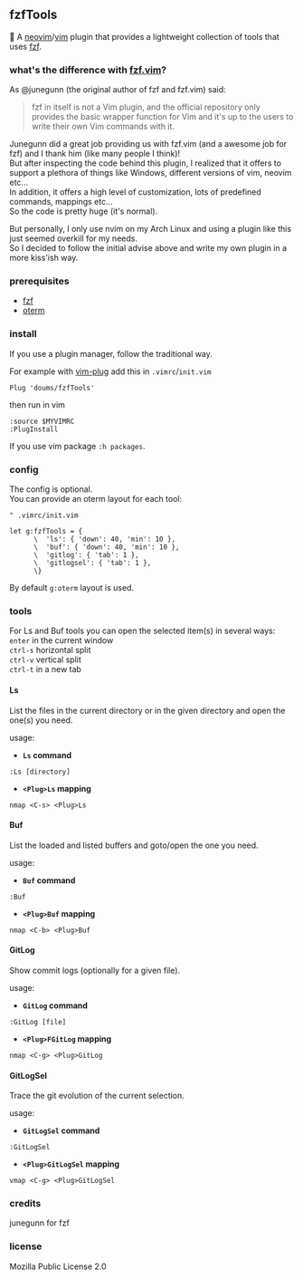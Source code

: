 ## fzfTools

:hammer: A [neovim](https://neovim.io/)/[vim](https://www.vim.org/) plugin that provides a lightweight collection of tools that uses [fzf](https://github.com/junegunn/fzf).

### what's the difference with [fzf.vim](https://github.com/junegunn/fzf.vim)?
As @junegunn (the original author of fzf and fzf.vim) said:
> fzf in itself is not a Vim plugin, and the official repository only provides the basic wrapper function for Vim and it's up to the users to write their own Vim commands with it.

Junegunn did a great job providing us with fzf.vim (and a awesome job for fzf) and I thank him (like many people I think)!\
But after inspecting the code behind this plugin, I realized that it offers to support a plethora of things like Windows, different versions of vim, neovim etc...\
In addition, it offers a high level of customization, lots of predefined commands, mappings etc...\
So the code is pretty huge (it's normal).

But personally, I only use nvim on my Arch Linux and using a plugin like this just seemed overkill for my needs.\
So I decided to follow the initial advise above and write my own plugin in a more kiss'ish way.

### prerequisites
- [fzf](https://github.com/junegunn/fzf)
- [oterm](https://github.com/doums/oterm)

### install

If you use a plugin manager, follow the traditional way.

For example with [vim-plug](https://github.com/junegunn/vim-plug) add this in `.vimrc`/`init.vim`
```
Plug 'doums/fzfTools'
```

then run in vim
```
:source $MYVIMRC
:PlugInstall
```

If you use vim package `:h packages`.

### config

The config is optional.\
You can provide an oterm layout for each tool:
```
" .vimrc/init.vim

let g:fzfTools = {
      \  'ls': { 'down': 40, 'min': 10 },
      \  'buf': { 'down': 40, 'min': 10 },
      \  'gitlog': { 'tab': 1 },
      \  'gitlogsel': { 'tab': 1 },
      \}
```
By default `g:oterm` layout is used.

### tools

For Ls and Buf tools you can open the selected item(s) in several ways:\
`enter` in the current window\
`ctrl-s` horizontal split\
`ctrl-v` vertical split\
`ctrl-t` in a new tab

#### Ls
List the files in the current directory or in the given directory and open the one(s) you need.

usage:
- **`Ls` command**
```
:Ls [directory]
```
- **`<Plug>Ls` mapping**
```
nmap <C-s> <Plug>Ls
```

#### Buf
List the loaded and listed buffers and goto/open the one you need.

usage:
- **`Buf` command**
```
:Buf
```
- **`<Plug>Buf` mapping**
```
nmap <C-b> <Plug>Buf
```

#### GitLog
Show commit logs (optionally for a given file).

usage:
- **`GitLog` command**
```
:GitLog [file]
```
- **`<Plug>FGitLog` mapping**
```
nmap <C-g> <Plug>GitLog
```

#### GitLogSel
Trace the git evolution of the current selection.

usage:
- **`GitLogSel` command**
```
:GitLogSel
```
- **`<Plug>GitLogSel` mapping**
```
vmap <C-g> <Plug>GitLogSel
```

### credits
junegunn for fzf

### license
Mozilla Public License 2.0
